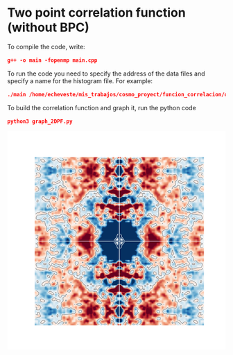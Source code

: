 # Two point correlation function (without BPC)

To compile the code, write:

```json
g++ -o main -fopenmp main.cpp
```

To run the code you need to specify the address of the data files and specify a name for the histogram file. For example:

```json
./main /home/echeveste/mis_trabajos/cosmo_proyect/funcion_correlacion/data/data.dat /home/echeveste/mis_trabajos/cosmo_proyect/funcion_correlacion/data/rand0.dat full
```

To build the correlation function and graph it, run the python code

```json
python3 graph_2DPF.py 
```

![alt text](https://github.com/Oscar2401/funcion_correlacion/blob/master/src/2PCFanisotropic/BPC/2PCFani_2.png "2PCF-anisotropic/BPC")

